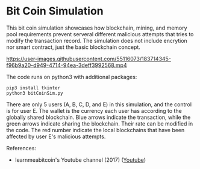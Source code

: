 # Bit Coin Simulation

This bit coin simulation showcases how blockchain, mining, and memory pool requirements prevent serveral different malicious attempts that tries to modify the transaction record. The simulation does not include encrytion nor smart contract, just the basic blockchain concept.

https://user-images.githubusercontent.com/55116073/183714345-f96b9a20-d949-4714-94ea-3deff3992568.mp4


The code runs on python3 with additional packages:

    pip3 install tkinter
    python3 bitCoinSim.py
There are only 5 users (A, B, C, D, and E) in this simulation, and the control is for user E. The wallet is the currency each user has according to the globally shared blockchain. Blue arrows indicate the transaction, while the green arrows indicate sharing the blockchain. Their rate can be modified in the code. The red number indicate the local blockchains that have been affected by user E's malicious attempts.

References:
- learnmeabitcoin's Youtube channel (2017) (<a href="https://www.youtube.com/c/learnmeabitcoin/videos">Youtube</a>)
